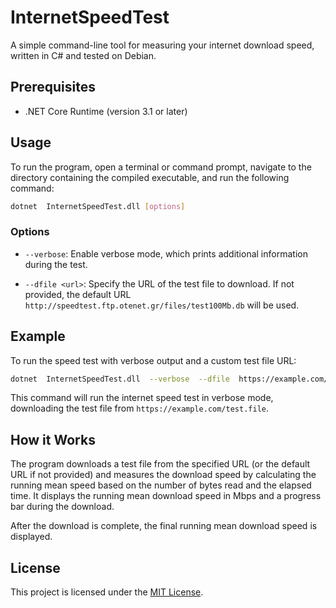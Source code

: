 # InternetSpeedTest
A simple command-line tool for measuring your internet download speed, written in C# and tested on Debian.

## Prerequisites
- .NET Core Runtime (version 3.1 or later)

## Usage
To run the program, open a terminal or command prompt, navigate to the directory containing the compiled executable, and run the following command:

```bash
dotnet  InternetSpeedTest.dll [options]
```

### Options
- `--verbose`: Enable verbose mode, which prints additional information during the test.

- `--dfile <url>`: Specify the URL of the test file to download. If not provided, the default URL `http://speedtest.ftp.otenet.gr/files/test100Mb.db` will be used.

## Example
To run the speed test with verbose output and a custom test file URL:

```bash
dotnet  InternetSpeedTest.dll  --verbose  --dfile  https://example.com/test.file
```

This command will run the internet speed test in verbose mode, downloading the test file from `https://example.com/test.file`.

## How it Works
The program downloads a test file from the specified URL (or the default URL if not provided) and measures the download speed by calculating the running mean speed based on the number of bytes read and the elapsed time. It displays the running mean download speed in Mbps and a progress bar during the download.

After the download is complete, the final running mean download speed is displayed.

## License
This project is licensed under the [MIT License](LICENSE).
